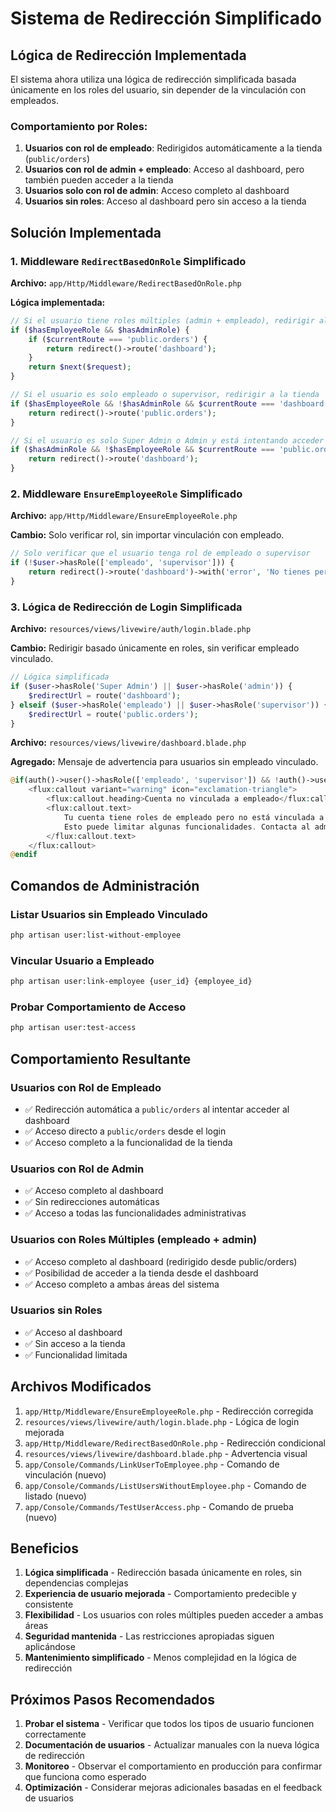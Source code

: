 # Sistema de Redirección Simplificado

## Lógica de Redirección Implementada

El sistema ahora utiliza una lógica de redirección simplificada basada únicamente en los roles del usuario, sin depender de la vinculación con empleados.

### Comportamiento por Roles:

1. **Usuarios con rol de empleado**: Redirigidos automáticamente a la tienda (`public/orders`)
2. **Usuarios con rol de admin + empleado**: Acceso al dashboard, pero también pueden acceder a la tienda
3. **Usuarios solo con rol de admin**: Acceso completo al dashboard
4. **Usuarios sin roles**: Acceso al dashboard pero sin acceso a la tienda

## Solución Implementada

### 1. Middleware `RedirectBasedOnRole` Simplificado

**Archivo:** `app/Http/Middleware/RedirectBasedOnRole.php`

**Lógica implementada:**
```php
// Si el usuario tiene roles múltiples (admin + empleado), redirigir al dashboard
if ($hasEmployeeRole && $hasAdminRole) {
    if ($currentRoute === 'public.orders') {
        return redirect()->route('dashboard');
    }
    return $next($request);
}

// Si el usuario es solo empleado o supervisor, redirigir a la tienda
if ($hasEmployeeRole && !$hasAdminRole && $currentRoute === 'dashboard') {
    return redirect()->route('public.orders');
}

// Si el usuario es solo Super Admin o Admin y está intentando acceder a public/orders
if ($hasAdminRole && !$hasEmployeeRole && $currentRoute === 'public.orders') {
    return redirect()->route('dashboard');
}
```

### 2. Middleware `EnsureEmployeeRole` Simplificado

**Archivo:** `app/Http/Middleware/EnsureEmployeeRole.php`

**Cambio:** Solo verificar rol, sin importar vinculación con empleado.

```php
// Solo verificar que el usuario tenga rol de empleado o supervisor
if (!$user->hasRole(['empleado', 'supervisor'])) {
    return redirect()->route('dashboard')->with('error', 'No tienes permisos para acceder a esta página. Solo empleados y supervisores pueden acceder.');
}
```

### 3. Lógica de Redirección de Login Simplificada

**Archivo:** `resources/views/livewire/auth/login.blade.php`

**Cambio:** Redirigir basado únicamente en roles, sin verificar empleado vinculado.

```php
// Lógica simplificada
if ($user->hasRole('Super Admin') || $user->hasRole('admin')) {
    $redirectUrl = route('dashboard');
} elseif ($user->hasRole('empleado') || $user->hasRole('supervisor')) {
    $redirectUrl = route('public.orders');
}
```

**Archivo:** `resources/views/livewire/dashboard.blade.php`

**Agregado:** Mensaje de advertencia para usuarios sin empleado vinculado.

```php
@if(auth()->user()->hasRole(['empleado', 'supervisor']) && !auth()->user()->employee)
    <flux:callout variant="warning" icon="exclamation-triangle">
        <flux:callout.heading>Cuenta no vinculada a empleado</flux:callout.heading>
        <flux:callout.text>
            Tu cuenta tiene roles de empleado pero no está vinculada a un registro de empleado. 
            Esto puede limitar algunas funcionalidades. Contacta al administrador para resolver esto.
        </flux:callout.text>
    </flux:callout>
@endif
```

## Comandos de Administración

### Listar Usuarios sin Empleado Vinculado

```bash
php artisan user:list-without-employee
```

### Vincular Usuario a Empleado

```bash
php artisan user:link-employee {user_id} {employee_id}
```

### Probar Comportamiento de Acceso

```bash
php artisan user:test-access
```

## Comportamiento Resultante

### Usuarios con Rol de Empleado
- ✅ Redirección automática a `public/orders` al intentar acceder al dashboard
- ✅ Acceso directo a `public/orders` desde el login
- ✅ Acceso completo a la funcionalidad de la tienda

### Usuarios con Rol de Admin
- ✅ Acceso completo al dashboard
- ✅ Sin redirecciones automáticas
- ✅ Acceso a todas las funcionalidades administrativas

### Usuarios con Roles Múltiples (empleado + admin)
- ✅ Acceso completo al dashboard (redirigido desde public/orders)
- ✅ Posibilidad de acceder a la tienda desde el dashboard
- ✅ Acceso completo a ambas áreas del sistema

### Usuarios sin Roles
- ✅ Acceso al dashboard
- ✅ Sin acceso a la tienda
- ✅ Funcionalidad limitada

## Archivos Modificados

1. `app/Http/Middleware/EnsureEmployeeRole.php` - Redirección corregida
2. `resources/views/livewire/auth/login.blade.php` - Lógica de login mejorada
3. `app/Http/Middleware/RedirectBasedOnRole.php` - Redirección condicional
4. `resources/views/livewire/dashboard.blade.php` - Advertencia visual
5. `app/Console/Commands/LinkUserToEmployee.php` - Comando de vinculación (nuevo)
6. `app/Console/Commands/ListUsersWithoutEmployee.php` - Comando de listado (nuevo)
7. `app/Console/Commands/TestUserAccess.php` - Comando de prueba (nuevo)

## Beneficios

1. **Lógica simplificada** - Redirección basada únicamente en roles, sin dependencias complejas
2. **Experiencia de usuario mejorada** - Comportamiento predecible y consistente
3. **Flexibilidad** - Los usuarios con roles múltiples pueden acceder a ambas áreas
4. **Seguridad mantenida** - Las restricciones apropiadas siguen aplicándose
5. **Mantenimiento simplificado** - Menos complejidad en la lógica de redirección

## Próximos Pasos Recomendados

1. **Probar el sistema** - Verificar que todos los tipos de usuario funcionen correctamente
2. **Documentación de usuarios** - Actualizar manuales con la nueva lógica de redirección
3. **Monitoreo** - Observar el comportamiento en producción para confirmar que funciona como esperado
4. **Optimización** - Considerar mejoras adicionales basadas en el feedback de usuarios 